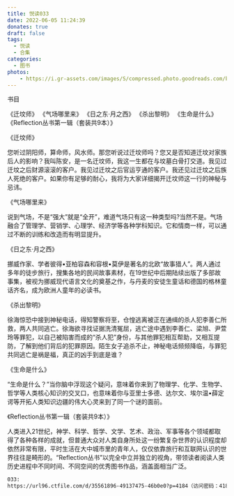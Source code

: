 ```yaml
---
title: 悦读033
date: 2022-06-05 11:24:39
donates: true
draft: false
tags:
  - 悦读
  - 合集
categories:
  - 图书
photos:
    - https://i.gr-assets.com/images/S/compressed.photo.goodreads.com/books/1607616396l/56241575._SY475_.jpg
---
```


书目

《迁坟师》 
《气场哪里来》
《日之东·月之西》 
《杀出黎明》 
《生命是什么》 
《Reflection丛书第一辑（套装共9本）》

<!--more-->

《迁坟师》

您听过阴阳师，算命师，风水师。那您听说过迁坟师吗？您又是否知道迁坟对家族后人的影响？我叫陈安，是一名迁坟师，我这一生都在与坟墓白骨打交道。我见过迁坟之后财源滚滚的客户。我见过迁坟之后官运亨通的客户。我还见过迁坟之后族人死绝的客户。如果你有足够的耐心，我将为大家详细揭开迁坟师这一行的神秘与忌讳。


《气场哪里来》

说到气场，不是“强大”就是“全开”，难道气场只有这一种类型吗?当然不是。气场融合了管理学、营销学、心理学、经济学等各种学科知识。它和情商一样，可以通过不断的训练和改造而有明显提升。


《日之东·月之西》

挪威作家、学者彼得•亚柏容森和容根•莫伊是著名的北欧“故事猎人”。两人通过多年的徒步旅行，搜集各地的民间故事素材，在19世纪中后期陆续出版了多部故事集，被视为挪威现代语言文化的奠基之作，与丹麦的安徒生童话和德国的格林童话齐名，成为欧洲人童年的必读书。


《杀出黎明》

徐海惊恐中接到神秘电话，得知警察将至，仓惶逃离被正在通缉的杀人犯李善仁所救，两人共同逃亡。徐海欲寻找证据洗清冤屈，逃亡途中遇到李善仁、梁旭、尹萱玲等罪犯，以自己被陷害而成的“杀人犯”身份，与其他罪犯相互帮助，又相互提防，了解到他们背后的犯罪原因。陌生女子追杀不止，神秘电话频频降临，与罪犯共同逃亡是祸是福，真正的凶手到底是谁？


《生命是什么》

“生命是什么？”当你脑中浮现这个疑问，意味着你来到了物理学、化学、生物学、哲学等人类核心知识的交叉口，也意味着你与亚里士多德、达尔文、埃尔温•薛定谔等开拓人类知识边疆的伟大心灵来到了同一个谜的面前。


《Reflection丛书第一辑（套装共9本）》

人类进入21世纪，神学、科学、哲学、文学、艺术、政治、军事等各个领域都取得了各种各样的成就，但普通大众对人类自身所处这一纷繁复杂世界的认识程度却依然非常有限，平时生活在大中城市里的青年人，仅仅依靠旅行和互联网认识的世界往往是畸形的。“Reflection丛书”以完全中立并独立的视角，带领读者阅读人类历史进程中不同时间、不同空间的优秀图书作品，涵盖面相当广泛。

```bash
033: 
https://url96.ctfile.com/d/35561896-49137475-46b0e0?p=4184（访问密码：4184）
```